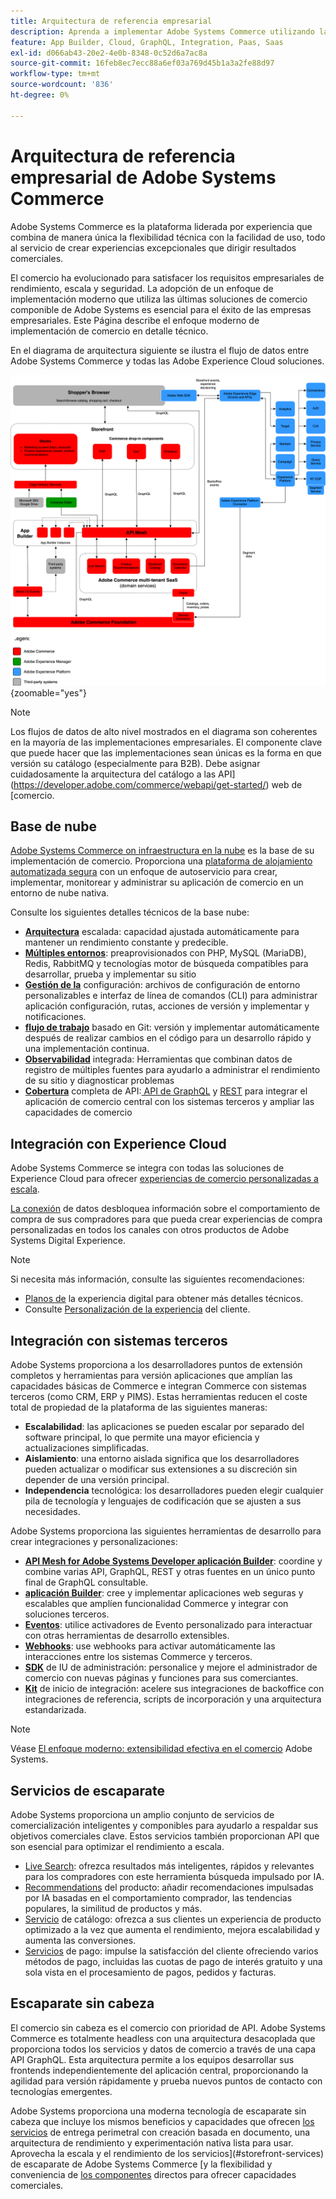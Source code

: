 ```yaml
---
title: Arquitectura de referencia empresarial
description: Aprenda a implementar Adobe Systems Commerce utilizando la última tecnología de comercio componible de Adobe Systems.
feature: App Builder, Cloud, GraphQL, Integration, Paas, Saas
exl-id: d066ab43-20e2-4e0b-8348-0c52d6a7ac8a
source-git-commit: 16feb8ec7ecc88a6ef03a769d45b1a3a2fe88d97
workflow-type: tm+mt
source-wordcount: '836'
ht-degree: 0%

---
```


# Arquitectura de referencia empresarial de Adobe Systems Commerce

Adobe Systems Commerce es la plataforma liderada por experiencia que combina de manera única la flexibilidad técnica con la facilidad de uso, todo al servicio de crear experiencias excepcionales que dirigir resultados comerciales.

El comercio ha evolucionado para satisfacer los requisitos empresariales de rendimiento, escala y seguridad. La adopción de un enfoque de implementación moderno que utiliza las últimas soluciones de comercio componible de Adobe Systems es esencial para el éxito de las empresas empresariales. Este Página describe el enfoque moderno de implementación de comercio en detalle técnico.

En el diagrama de arquitectura siguiente se ilustra el flujo de datos entre Adobe Systems Commerce y todas las Adobe Experience Cloud soluciones.

![Diagrama arquitectónico que muestra cómo se conecta Adobe Systems Commerce con las soluciones de Experience Cloud](../../assets/playbooks/commerce-architecture-v3.svg){zoomable="yes"}

>[!NOTE]
>
>Los flujos de datos de alto nivel mostrados en el diagrama son coherentes en la mayoría de las implementaciones empresariales. El componente clave que puede hacer que las implementaciones sean únicas es la forma en que versión su catálogo (especialmente para B2B). Debe asignar cuidadosamente la arquitectura del catálogo a las API](https://developer.adobe.com/commerce/webapi/get-started/) web de [comercio.

## Base de nube

[Adobe Systems Commerce on infraestructura en la nube](https://experienceleague.adobe.com/en/docs/commerce-cloud-service/user-guide/overview) es la base de su implementación de comercio. Proporciona una [plataforma de alojamiento automatizada segura](../../security-and-compliance/shared-responsibility.md) con un enfoque de autoservicio para crear, implementar, monitorear y administrar su aplicación de comercio en un entorno de nube nativa.

Consulte los siguientes detalles técnicos de la base nube:

- [**Arquitectura**](https://experienceleague.adobe.com/en/docs/commerce-cloud-service/user-guide/architecture/scaled-architecture) escalada: capacidad ajustada automáticamente para mantener un rendimiento constante y predecible.
- [**Múltiples entornos**](https://experienceleague.adobe.com/en/docs/commerce-cloud-service/user-guide/architecture/pro-architecture): preaprovisionados con PHP, MySQL (MariaDB), Redis, RabbitMQ y tecnologías motor de búsqueda compatibles para desarrollar, prueba y implementar su sitio
- [**Gestión de la**](https://experienceleague.adobe.com/en/docs/commerce-cloud-service/user-guide/configure/overview) configuración: archivos de configuración de entorno personalizables e interfaz de línea de comandos (CLI) para administrar aplicación configuración, rutas, acciones de versión y implementar y notificaciones.
- [**flujo de trabajo**](https://experienceleague.adobe.com/en/docs/commerce-cloud-service/user-guide/architecture/pro-develop-deploy-workflow) basado en Git: versión y implementar automáticamente después de realizar cambios en el código para un desarrollo rápido y una implementación continua.
- [**Observabilidad**](https://experienceleague.adobe.com/en/docs/commerce-cloud-service/user-guide/monitor/performance) integrada: Herramientas que combinan datos de registro de múltiples fuentes para ayudarlo a administrar el rendimiento de su sitio y diagnosticar problemas
- [**Cobertura**](https://developer.adobe.com/commerce/webapi/get-started/) completa de API:[ API de GraphQL](https://developer.adobe.com/commerce/webapi/graphql/) y [REST](https://developer.adobe.com/commerce/webapi/rest) para integrar el aplicación de comercio central con los sistemas terceros y ampliar las capacidades de comercio

## Integración con Experience Cloud

Adobe Systems Commerce se integra con todas las soluciones de Experience Cloud para ofrecer [experiencias de comercio personalizadas a escala](https://experienceleague.adobe.com/en/docs/commerce-admin/customers/customers-menu/personalize-scale#customers-menu).

[La conexión](https://experienceleague.adobe.com/en/docs/commerce/data-connection/overview) de datos desbloquea información sobre el comportamiento de compra de sus compradores para que pueda crear experiencias de compra personalizadas en todos los canales con otros productos de Adobe Systems Digital Experience.

>[!NOTE]
>
>Si necesita más información, consulte las siguientes recomendaciones:
>
>- [Planos de](https://experienceleague.adobe.com/en/docs/blueprints-learn/architecture/overview) la experiencia digital para obtener más detalles técnicos.
>- Consulte [Personalización de la experiencia](https://experienceleague.adobe.com/en/docs/events/the-skill-exchange-recordings/commerce/aug2024/personalization) del cliente.


## Integración con sistemas terceros

Adobe Systems proporciona a los desarrolladores puntos de extensión completos y herramientas para versión aplicaciones que amplían las capacidades básicas de Commerce e integran Commerce con sistemas terceros (como CRM, ERP y PIMS). Estas herramientas reducen el coste total de propiedad de la plataforma de las siguientes maneras:

- **Escalabilidad**: las aplicaciones se pueden escalar por separado del software principal, lo que permite una mayor eficiencia y actualizaciones simplificadas.
- **Aislamiento**: una entorno aislada significa que los desarrolladores pueden actualizar o modificar sus extensiones a su discreción sin depender de una versión principal.
- **Independencia** tecnológica: los desarrolladores pueden elegir cualquier pila de tecnología y lenguajes de codificación que se ajusten a sus necesidades.

Adobe Systems proporciona las siguientes herramientas de desarrollo para crear integraciones y personalizaciones:

- [**API Mesh for Adobe Systems Developer aplicación Builder**](https://developer.adobe.com/graphql-mesh-gateway/): coordine y combine varias API, GraphQL, REST y otras fuentes en un único punto final de GraphQL consultable.
- [**aplicación Builder**](https://developer.adobe.com/app-builder/docs/overview/): cree y implementar aplicaciones web seguras y escalables que amplíen funcionalidad Commerce y integrar con soluciones terceros.
- [**Eventos**](https://developer.adobe.com/commerce/extensibility/events/): utilice activadores de Evento personalizado para interactuar con otras herramientas de desarrollo extensibles.
- [**Webhooks**](https://developer.adobe.com/commerce/extensibility/webhooks/): use webhooks para activar automáticamente las interacciones entre los sistemas Commerce y terceros.
- [**SDK**](https://developer.adobe.com/commerce/extensibility/admin-ui-sdk/) de IU de administración: personalice y mejore el administrador de comercio con nuevas páginas y funciones para sus comerciantes.
- [**Kit**](https://developer.adobe.com/commerce/extensibility/starter-kit/) de inicio de integración: acelere sus integraciones de backoffice con integraciones de referencia, scripts de incorporación y una arquitectura estandarizada.

>[!NOTE]
>
>Véase [El enfoque moderno: extensibilidad efectiva en el comercio](https://experienceleague.adobe.com/en/docs/events/the-skill-exchange-recordings/commerce/aug2024/extensibility) Adobe Systems.

## Servicios de escaparate

Adobe Systems proporciona un amplio conjunto de servicios de comercialización inteligentes y componibles para ayudarlo a respaldar sus objetivos comerciales clave. Estos servicios también proporcionan API que son esencial para optimizar el rendimiento a escala.

- [Live Search](https://experienceleague.adobe.com/en/docs/commerce/live-search/overview): ofrezca resultados más inteligentes, rápidos y relevantes para los compradores con este herramienta búsqueda impulsado por IA.
- [Recommendations](https://experienceleague.adobe.com/en/docs/commerce/product-recommendations/overview) del producto: añadir recomendaciones impulsadas por IA basadas en el comportamiento comprador, las tendencias populares, la similitud de productos y más.
- [Servicio](https://experienceleague.adobe.com/en/docs/commerce/catalog-service/guide-overview) de catálogo: ofrezca a sus clientes un experiencia de producto optimizado a la vez que aumenta el rendimiento, mejora escalabilidad y aumenta las conversiones.
- [Servicios](https://experienceleague.adobe.com/en/docs/commerce/payment-services/guide-overview) de pago: impulse la satisfacción del cliente ofreciendo varios métodos de pago, incluidas las cuotas de pago de interés gratuito y una sola vista en el procesamiento de pagos, pedidos y facturas.

## Escaparate sin cabeza

El comercio sin cabeza es el comercio con prioridad de API. Adobe Systems Commerce es totalmente headless con una arquitectura desacoplada que proporciona todos los servicios y datos de comercio a través de una capa API GraphQL. Esta arquitectura permite a los equipos desarrollar sus frontends independientemente del aplicación central, proporcionando la agilidad para versión rápidamente y prueba nuevos puntos de contacto con tecnologías emergentes.

Adobe Systems proporciona una moderna tecnología de escaparate sin cabeza que incluye los mismos beneficios y capacidades que ofrecen [los servicios](https://www.aem.live/home) de entrega perimetral con creación basada en documento, una arquitectura de rendimiento y experimentación nativa lista para usar. Aprovecha la escala y el rendimiento de los servicios](#storefront-services) de escaparate de Adobe Systems Commerce [y la flexibilidad y conveniencia de [los componentes](https://experienceleague.adobe.com/developer/commerce/storefront/) directos para ofrecer capacidades comerciales.

